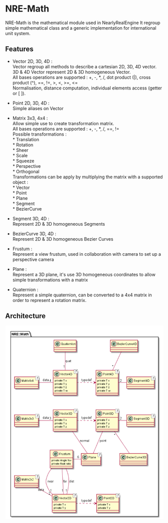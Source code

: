 # NRE-Math
NRE-Math is the mathematical module used in NearlyRealEngine
It regroup simple mathematical class and a generic implementation for international unit system.

## Features
- Vector 2D, 3D, 4D :  
    Vector regroup all methods to describe a cartesian 2D, 3D, 4D vector. 3D & 4D Vector represent 2D & 3D homogeneous Vector.  
    All bases operations are supported : +, -, \*, /, dot product (|), cross product (^), ==, !=, >, <, >=, <=  
    Normalisation, distance computation, individual elements access (getter or [ ]).

- Point 2D, 3D, 4D :  
    Simple aliases on Vector

- Matrix 3x3, 4x4 :  
    Allow simple use to create transformation matrix.  
    All bases operations are supported : +, -, \*, /, ==, !=  
    Possible transformations :  
        * Translation  
        * Rotation  
        * Sheer  
        * Scale  
        * Squeeze  
        * Perspective  
        * Orthogonal    
    Transformations can be apply by multiplying the matrix with a supported object :  
        * Vector  
        * Point  
        * Plane  
        * Segment  
        * BezierCurve    

- Segment 3D, 4D :  
    Represent 2D & 3D homogeneous Segments

- BezierCurve 3D, 4D :  
    Represent 2D & 3D homogeneous Bezier Curves

- Frustum :  
    Represent a view frustum, used in collaboration with camera to set up a perspective camera

- Plane :  
    Represent a 3D plane, it's use 3D homogeneous coordinates to allow simple transformations with a matrix

- Quaternion :  
    Represent a simple quaternion, can be converted to a 4x4 matrix in order to represent a rotation matrix.

## Architecture

![UML](https://github.com/AbelDoc/NRE-Math/blob/master/uml/Math/NRE_Math.png)
